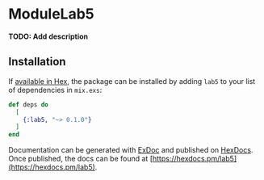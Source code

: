 # ModuleLab5

**TODO: Add description**

## Installation

If [available in Hex](https://hex.pm/docs/publish), the package can be installed
by adding `lab5` to your list of dependencies in `mix.exs`:

```elixir
def deps do
  [
    {:lab5, "~> 0.1.0"}
  ]
end
```

Documentation can be generated with [ExDoc](https://github.com/elixir-lang/ex_doc)
and published on [HexDocs](https://hexdocs.pm). Once published, the docs can
be found at [https://hexdocs.pm/lab5](https://hexdocs.pm/lab5).

